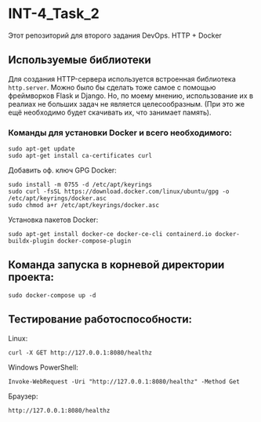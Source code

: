# INT-4_Task_2
Этот репозиторий для второго задания DevOps. HTTP + Docker


## Используемые библиотеки

Для создания HTTP-сервера используется встроенная библиотека `http.server`. Можно было бы сделать тоже самое с помощью фреймворков Flask и Django. Но, по моему мнению, использование их в реалиах не больших задач не является целесообразным. (При это же ещё необходимо будет скачивать их, что занимает память).

### Команды для установки Docker и всего необходимого:

```
sudo apt-get update
sudo apt-get install ca-certificates curl 
```

Добавить оф. ключ GPG Docker:

```
sudo install -m 0755 -d /etc/apt/keyrings
sudo curl -fsSL https://download.docker.com/linux/ubuntu/gpg -o /etc/apt/keyrings/docker.asc
sudo chmod a+r /etc/apt/keyrings/docker.asc
```

Установка пакетов Docker:

```
sudo apt-get install docker-ce docker-ce-cli containerd.io docker-buildx-plugin docker-compose-plugin
```

## Команда запуска в корневой директории проекта:
```
sudo docker-compose up -d
```

## Тестирование работоспособности: 

Linux:

```
curl -X GET http://127.0.0.1:8080/healthz
```

Windows PowerShell:

```
Invoke-WebRequest -Uri "http://127.0.0.1:8080/healthz" -Method Get
```

Браузер: 

```
http://127.0.0.1:8080/healthz
```
